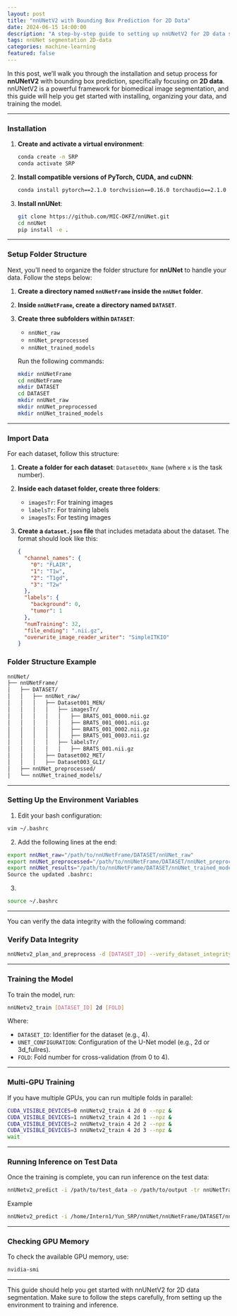```yaml
---
layout: post
title: "nnUNetV2 with Bounding Box Prediction for 2D Data"
date: 2024-06-15 14:00:00
description: "A step-by-step guide to setting up nnUNetV2 for 2D data segmentation with bounding box prediction."
tags: nnUNet segmentation 2D-data
categories: machine-learning
featured: false
---
```


In this post, we’ll walk you through the installation and setup process for **nnUNetV2** with bounding box prediction, specifically focusing on **2D data**. nnUNetV2 is a powerful framework for biomedical image segmentation, and this guide will help you get started with installing, organizing your data, and training the model.

---

### Installation

1. **Create and activate a virtual environment**:

    ```bash
    conda create -n SRP
    conda activate SRP
    ```

2. **Install compatible versions of PyTorch, CUDA, and cuDNN**:

    ```bash
    conda install pytorch==2.1.0 torchvision==0.16.0 torchaudio==2.1.0 pytorch-cuda=11.8 -c pytorch -c nvidia
    ```

3. **Install nnUNet**:

    ```bash
    git clone https://github.com/MIC-DKFZ/nnUNet.git
    cd nnUNet
    pip install -e .
    ```

---

### Setup Folder Structure

Next, you’ll need to organize the folder structure for **nnUNet** to handle your data. Follow the steps below:

1. **Create a directory named `nnUNetFrame` inside the `nnUNet` folder**.
2. **Inside `nnUNetFrame`, create a directory named `DATASET`**.
3. **Create three subfolders within `DATASET`**:
    - `nnUNet_raw`
    - `nnUNet_preprocessed`
    - `nnUNet_trained_models`

    Run the following commands:

    ```bash
    mkdir nnUNetFrame
    cd nnUNetFrame
    mkdir DATASET
    cd DATASET
    mkdir nnUNet_raw
    mkdir nnUNet_preprocessed
    mkdir nnUNet_trained_models
    ```

---

### Import Data

For each dataset, follow this structure:

1. **Create a folder for each dataset**: `Dataset00x_Name` (where `x` is the task number).
2. **Inside each dataset folder, create three folders**:
    - `imagesTr`: For training images
    - `labelsTr`: For training labels
    - `imagesTs`: For testing images

3. **Create a `dataset.json` file** that includes metadata about the dataset. The format should look like this:

    ```json
    {
      "channel_names": {
        "0": "FLAIR",
        "1": "T1w",
        "2": "T1gd",
        "3": "T2w"
      },
      "labels": {
        "background": 0,
        "tumor": 1
      },
      "numTraining": 32,
      "file_ending": ".nii.gz",
      "overwrite_image_reader_writer": "SimpleITKIO"
    }
    ```

### Folder Structure Example

```bash
nnUNet/
├── nnUNetFrame/
│   ├── DATASET/
│   │   ├── nnUNet_raw/
│   │   │   ├── Dataset001_MEN/
│   │   │   │   ├── imagesTr/
│   │   │   │   │   ├── BRATS_001_0000.nii.gz
│   │   │   │   │   ├── BRATS_001_0001.nii.gz
│   │   │   │   │   ├── BRATS_001_0002.nii.gz
│   │   │   │   │   ├── BRATS_001_0003.nii.gz
│   │   │   │   ├── labelsTr/
│   │   │   │   │   ├── BRATS_001.nii.gz
│   │   │   ├── Dataset002_MET/
│   │   │   ├── Dataset003_GLI/
│   ├── nnUNet_preprocessed/
│   └── nnUNet_trained_models/
```
---

### Setting Up the Environment Variables

1. Edit your bash configuration:

```bash
vim ~/.bashrc
```

2. Add the following lines at the end:

```bash
export nnUNet_raw="/path/to/nnUNetFrame/DATASET/nnUNet_raw"
export nnUNet_preprocessed="/path/to/nnUNetFrame/DATASET/nnUNet_preprocessed"
export nnUNet_results="/path/to/nnUNetFrame/DATASET/nnUNet_trained_models"
Source the updated .bashrc:
```
3. 
```bash
source ~/.bashrc
```

---
You can verify the data integrity with the following command:
### Verify Data Integrity

```bash
nnUNetv2_plan_and_preprocess -d [DATASET_ID] --verify_dataset_integrity
```

---
### Training the Model
To train the model, run:
```bash
nnUNetv2_train [DATASET_ID] 2d [FOLD]
```
Where:
- `DATASET_ID`: Identifier for the dataset (e.g., 4).
- `UNET_CONFIGURATION`: Configuration of the U-Net model (e.g., 2d or 3d_fullres).
- `FOLD`: Fold number for cross-validation (from 0 to 4).

---

### Multi-GPU Training
If you have multiple GPUs, you can run multiple folds in parallel:
```bash
CUDA_VISIBLE_DEVICES=0 nnUNetv2_train 4 2d 0 --npz &
CUDA_VISIBLE_DEVICES=1 nnUNetv2_train 4 2d 1 --npz &
CUDA_VISIBLE_DEVICES=2 nnUNetv2_train 4 2d 2 --npz &
CUDA_VISIBLE_DEVICES=3 nnUNetv2_train 4 2d 3 --npz &
wait
```

---

### Running Inference on Test Data
Once the training is complete, you can run inference on the test data:
```bash
nnUNetv2_predict -i /path/to/test_data -o /path/to/output -tr nnUNetTrainerV2 -c 2d -p nnUNetPlans
```
Example
```bash
nnUNetv2_predict -i /home/Intern1/Yun_SRP/nnUNet/nnUNetFrame/DATASET/nnUNet_raw/Dataset004_ALL/imagesTs -o /home/Intern1/Yun_SRP/nnUNet/nnUNetFrame/DATASET/nnUNet_raw/nnUNet_raw_data/inferTs -d 4 -c 2d -f 0
```

---

### Checking GPU Memory
To check the available GPU memory, use:
```bash
nvidia-smi
```

---
This guide should help you get started with nnUNetV2 for 2D data segmentation. Make sure to follow the steps carefully, from setting up the environment to training and inference.